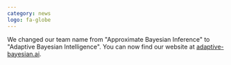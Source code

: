 ```yaml
---
category: news
logo: fa-globe
---
```


We changed our team name from "Approximate Bayesian Inference" to "Adaptive Bayesian Intelligence".
You can now find our website at [adaptive-bayesian.ai](https://adaptive-bayesian.ai).
